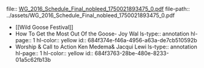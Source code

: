 file:: [WG_2016_Schedule_Final_nobleed_1750021893475_0.pdf](../assets/WG_2016_Schedule_Final_nobleed_1750021893475_0.pdf)
file-path:: ../assets/WG_2016_Schedule_Final_nobleed_1750021893475_0.pdf

- [[Wild Goose Festival]]
- How To Get the Most Out Of the Goose- Joy Wal
  ls-type:: annotation
  hl-page:: 1
  hl-color:: yellow
  id:: 684f374e-f46a-4956-a63a-de7cb510592b
- Worship & Call to Action Ken Medema& Jacqui Lewi
  ls-type:: annotation
  hl-page:: 1
  hl-color:: yellow
  id:: 684f3763-28be-480e-8233-01a5c62fb13b